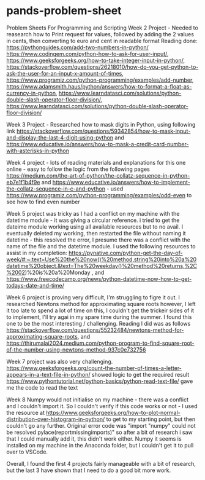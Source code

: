 # pands-problem-sheet
Problem Sheets For Programming and Scripting
Week 2 Project - Needed to reasearch how to Print request for values, followed by adding the 2 values in cents, then converting to euro and cent in readable format  Reading done: https://pythonguides.com/add-two-numbers-in-python/ https://www.codingem.com/python-how-to-ask-for-user-input/, https://www.geeksforgeeks.org/how-to-take-integer-input-in-python/, https://stackoverflow.com/questions/26218010/how-do-you-get-python-to-ask-the-user-for-an-input-x-amount-of-times, https://www.programiz.com/python-programming/examples/add-number, https://www.adamsmith.haus/python/answers/how-to-format-a-float-as-currency-in-python, https://www.learndatasci.com/solutions/python-double-slash-operator-floor-division/, https://www.learndatasci.com/solutions/python-double-slash-operator-floor-division/

Week 3 Project - Researched how to mask digits in Python, using following link https://stackoverflow.com/questions/59342854/how-to-mask-input-and-display-the-last-4-digit-using-python and https://www.educative.io/answers/how-to-mask-a-credit-card-number-with-asterisks-in-python

Week 4 project - lots of reading materials and explanations for this one online - easy to follow the logic from the following pages https://medium.com/the-art-of-python/the-collatz-sequence-in-python-eb7e1f1b4f9e and https://www.educative.io/answers/how-to-implement-the-collatz-sequence-in-c-and-python - used https://www.programiz.com/python-programming/examples/odd-even to see how to find even number

Week 5 project was tricky as I had a conflict on my machine with the datetime module - it was giving a circular reference. i tried to get the dateime module working using all available resources but to no avail. I eventually deleted my working, then restarted the file without naming it datetime - this resolved the error, I presume there was a conflict with the name of the file and the datetime module. I used the following resources to assist in my completion: https://pynative.com/python-get-the-day-of-week/#:~:text=Use%20the%20now()%20method,string%20into%20a%20datetime%20object.&text=The%20weekday()%20method%20returns,%2C%2002)%20is%20a%20Monday , and https://www.freecodecamp.org/news/python-datetime-now-how-to-get-todays-date-and-time/

Week 6 project is proving very difficult, I'm struggling to figre it out. I researched Newtons method for approximating square roots however, I left it too late to spend a lot of time on this, I couldn't get the trickeir sides of it to implement, I'll try agai in my spare time during the summer. I found this one to be the most interesting / challenging. Reading I did was as follows https://stackoverflow.com/questions/55232484/newtons-method-for-approximating-square-roots, and https://thirumalai2024.medium.com/python-program-to-find-square-root-of-the-number-using-newtons-method-937c0e732756 

Week 7 project was also very challenging. https://www.geeksforgeeks.org/count-the-number-of-times-a-letter-appears-in-a-text-file-in-python/ showed logic to get the required result https://www.pythontutorial.net/python-basics/python-read-text-file/ gave me the code to read the text

Week 8 Numpy would not initialise on my machine - there was a conflict and I couldn't import it. So I couldn't verify if this code works or not - I used the resource at https://www.geeksforgeeks.org/how-to-plot-normal-distribution-over-histogram-in-python/ to get to my starting point, but then couldn't go any further. Original error code was "import "numpy" could not be resolved pylace(reportmissingimports)" so after a bit of research i saw that I could manually add it, this didn't work either. Numpy it seems is installed on my machine in the Anaconda folder, but I couldn't get it to pull over to VSCode.

Overall, I found the first 4 projects fairly manageable with a bit of research, but the last 3 have shown that I need to do a good bit more work.
